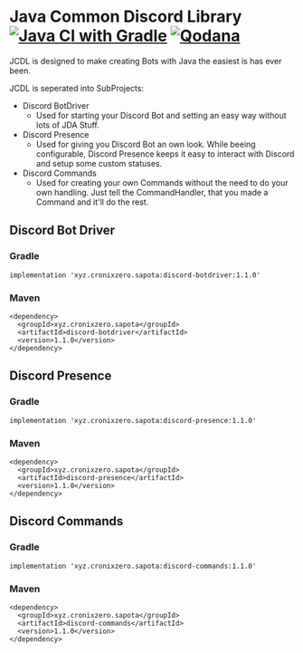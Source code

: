 # Java Common Discord Library [![Java CI with Gradle](https://github.com/CronixZero/JCDL/actions/workflows/gradle.yml/badge.svg)](https://github.com/CronixZero/JCDL/actions/workflows/gradle.yml) [![Qodana](https://github.com/CronixZero/JCDL/actions/workflows/qodana-analysis.yml/badge.svg)](https://github.com/CronixZero/JCDL/actions/workflows/qodana-analysis.yml)
JCDL is designed to make creating Bots with Java the easiest is has ever been.

JCDL is seperated into SubProjects:
- Discord BotDriver
  - Used for starting your Discord Bot and setting an easy way without lots of JDA Stuff.
- Discord Presence
  - Used for giving you Discord Bot an own look. While beeing configurable, Discord Presence keeps it easy to interact with Discord and setup some custom statuses.
- Discord Commands
  - Used for creating your own Commands without the need to do your own handling. Just tell the CommandHandler, that you made a Command and it'll do the rest.

## Discord Bot Driver
### Gradle
```
implementation 'xyz.cronixzero.sapota:discord-botdriver:1.1.0'
```

### Maven
```
<dependency>
  <groupId>xyz.cronixzero.sapota</groupId>
  <artifactId>discord-botdriver</artifactId>
  <version>1.1.0</version>
</dependency>
```

## Discord Presence
### Gradle
```
implementation 'xyz.cronixzero.sapota:discord-presence:1.1.0'
```

### Maven
```
<dependency>
  <groupId>xyz.cronixzero.sapota</groupId>
  <artifactId>discord-presence</artifactId>
  <version>1.1.0</version>
</dependency>
```

## Discord Commands
### Gradle
```
implementation 'xyz.cronixzero.sapota:discord-commands:1.1.0'
```

### Maven
```
<dependency>
  <groupId>xyz.cronixzero.sapota</groupId>
  <artifactId>discord-commands</artifactId>
  <version>1.1.0</version>
</dependency>
```

